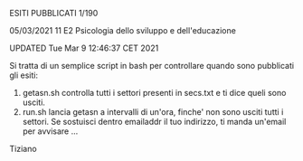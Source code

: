 ESITI PUBBLICATI 1/190

05/03/2021 11 E2 Psicologia dello sviluppo e dell'educazione


UPDATED Tue Mar 9 12:46:37 CET 2021




Si tratta di un semplice script in bash per controllare quando sono pubblicati gli esiti:

1) getasn.sh controlla tutti i settori presenti in secs.txt e ti dice queli sono usciti. 
2) run.sh lancia getasn a intervalli di un'ora, finche' non sono usciti tutti i settori. Se sostuisci dentro emailaddr il tuo indirizzo, ti manda un'email per avvisare ...

Tiziano
